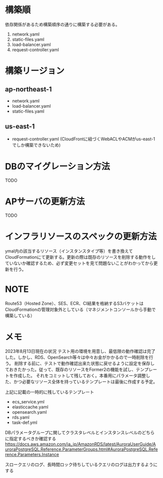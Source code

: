 # 構築順
依存関係があるため構築順序の通りに構築する必要がある。
<ol>
  <li>network.yaml</li>
  <li>static-files.yaml</li>
  <li>load-balancer.yaml</li>
  <li>request-controller.yaml</li>
</ol>

# 構築リージョン
## ap-northeast-1
- network.yaml
- load-balancer.yaml
- static-files.yaml

## us-east-1
- request-controller.yaml (CloudFrontに紐づくWebACLやACMがus-east-1でしか構築できないため)

# DBのマイグレーション方法
TODO

# APサーバの更新方法
TODO

# インフラリソースのスペックの更新方法
ymal内の該当するリソース（インスタンスタイプ等）を書き換えてCloudFormationにて更新する。更新の際は既存のリソースを削除する動作をしていないか確認するため、必ず変更セットを見て問題ないことがわかってから更新を行う。

# NOTE
Route53（Hosted Zone）、SES、ECR、CI結果を格納するS3バケットはCloudFormationの管理対象外としている（マネジメントコンソールから手動で構築している）

# メモ
2023年8月13日現在の状況
テスト用の環境を用意し、最低限の動作確認は完了した。しかし、RDS、OpenSearch等々は中々お金がかかるので一時削除を行う。
削除する前に、テストで動作確認出来た状態に戻せるように設定を保存しておきたかった。従って、既存のリソースをFormer2の機能を試し、テンプレートを作成した。
それをコミットして残しておく。本番用にパラメータ調整した、かつ必要なリソース全体を持っているテンプレートは最後に作成する予定。

上記に記載の一時的に残しているテンプレート
- ecs_service.yml
- elasticcache.yaml
- opensearch.yaml
- rds.yaml
- task-def.yml

DBパラメータグループに関してクラスタレベルとインスタンスレベルのどちらに指定するべきか確認する
https://docs.aws.amazon.com/ja_jp/AmazonRDS/latest/AuroraUserGuide/AuroraPostgreSQL.Reference.ParameterGroups.html#AuroraPostgreSQL.Reference.Parameters.Instance

スロークエリのログ、長時間ロック待ちしているクエリのログは出力するようにする
